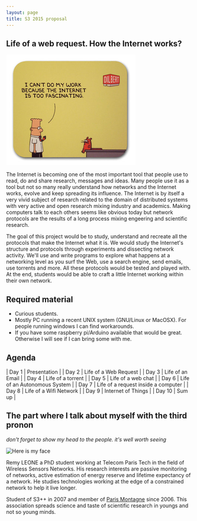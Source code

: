 ```yaml
---
layout: page
title: S3 2015 proposal
---
```


Life of a web request. How the Internet works?
----------------------------------------------

![Project image](internet_is_fascinating.jpg)

The Internet is becoming one of the most important tool that people use to
read, do and share research, messages and ideas. Many people use it as a tool
but not so many really understand how networks and the Internet works, evolve
and keep spreading its influence. The Internet is by itself a very vivid
subject of research related to the domain of distributed systems with very
active and open research mixing industry and academics. Making computers talk
to each others seems like obvious today but network protocols are the results
of a long process mixing engeering and scientific research.

The goal of this project would be to study, understand and recreate all the
protocols that make the Internet what it is.  We would study the Internet's
structure and protocols through experiments and dissecting network activity.
We'll use and write programs to explore what happens at a networking level as
you surf the Web, use a search engine, send emails, use torrents and more. All
these protocols would be tested and played with. At the end, students would be
able to craft a little Internet working within their own network.

Required material
------------------

- Curious students.
- Mostly PC running a recent UNIX system (GNU/Linux or MacOSX). For people
  running windows I can find workarounds.
- If you have some raspberry pi/Arduino available that would be great. Otherwise I will see if I can bring some with me.

Agenda
------

| Day 1  |             Presentation            |
| Day 2  |        Life of a Web Request        |
| Day 3  |           Life of an Email          |
| Day 4  |          Life of a torrent          |
| Day 5  |          Life of a web chat         |
| Day 6  |     Life of an Autonomous System    |
| Day 7  | Life of a request inside a computer |
| Day 8  |        Life of a Wifi Network       |
| Day 9  |          Internet of Things         |
| Day 10 |                Sum up               |


The part where I talk about myself with the third pronon
--------------------------------------------------------

*don't forget to show my head to the people. it's well worth seeing*

![Here is my face](http://fbcdn-profile-a.akamaihd.net/hprofile-ak-snc4/275438_593375686_6720633_n.jpg) 

Remy LEONE a PhD student working at Telecom Paris Tech in the field of
Wireless Sensors Networks. His research interests are passive monitoring of
networks, active estimation of energy reserve and lifetime expectancy of a
network. He studies technologies working at the edge of a constrained network
to help it live longer.

Student of S3++ in 2007 and member of [Paris Montagne](//paris-montagne.org)
since 2006. This association spreads science and taste of scientific research
in youngs and not so young minds.

<!--
You can know more by looking at http://sieben.fr/about. Happy stalking :)
-->

